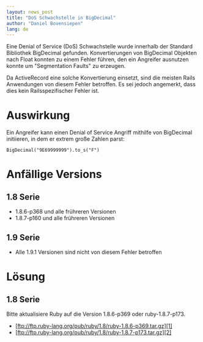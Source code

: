 ```yaml
---
layout: news_post
title: "DoS Schwachstelle in BigDecimal"
author: "Daniel Bovensiepen"
lang: de
---
```


Eine Denial of Service (DoS) Schwachstelle wurde innerhalb der Standard
Bibliothek BigDecimal gefunden. Konvertierungen von BigDecimal Objekten
nach Float konnten zu einem Fehler führen, den ein Angreifer ausnutzen
konnte um \"Segmentation Faults\" zu erzeugen.

Da ActiveRecord eine solche Konvertierung einsetzt, sind die meisten
Rails Anwendungen von diesem Fehler betroffen. Es sei jedoch angemerkt,
dass dies kein Railsspezifischer Fehler ist.

# Auswirkung

Ein Angreifer kann einen Denial of Service Angriff mithilfe von
BigDecimal initiieren, in dem er extrem große Zahlen parst:

    
    BigDecimal("9E69999999").to_s("F")

# Anfällige Versions

## 1.8 Serie

* 1\.8.6-p368 und alle frühreren Versionen
* 1\.8.7-p160 und alle frühreren Versionen

## 1.9 Serie

* Alle 1.9.1 Versionen sind nicht von diesem Fehler betroffen

# Lösung

## 1.8 Serie

Bitte aktualisiere Ruby auf die Version 1.8.6-p369 oder ruby-1.8.7-p173.

* [ftp://ftp.ruby-lang.org/pub/ruby/1.8/ruby-1.8.6-p369.tar.gz][1]
* [ftp://ftp.ruby-lang.org/pub/ruby/1.8/ruby-1.8.7-p173.tar.gz][2]



[1]: ftp://ftp.ruby-lang.org/pub/ruby/1.8/ruby-1.8.6-p369.tar.gz 
[2]: ftp://ftp.ruby-lang.org/pub/ruby/1.8/ruby-1.8.7-p173.tar.gz 
